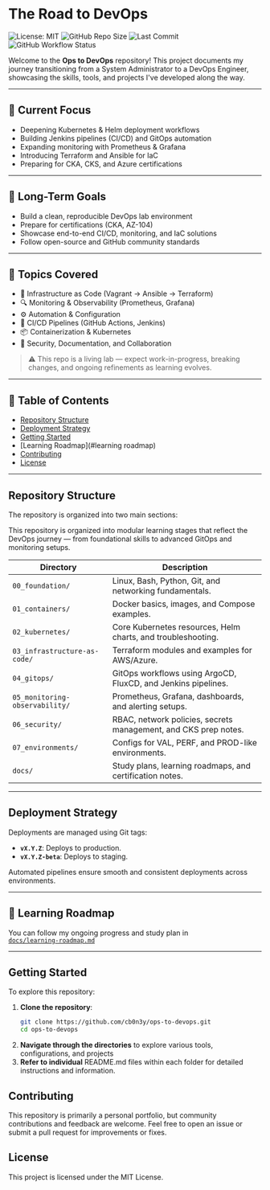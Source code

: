 # The Road to DevOps

![License: MIT](https://img.shields.io/badge/License-MIT-blue.svg)
![GitHub Repo Size](https://img.shields.io/github/repo-size/cb0n3y/the-road-to-DevOps)
![Last Commit](https://img.shields.io/github/last-commit/cb0n3y/the-road-to-DevOps)
![GitHub Workflow Status](https://img.shields.io/github/actions/workflow/status/cb0n3y/the-road-to-DevOps/ci.yml?label=CI%2FCD)
<!--
![DevOps Journey](https://img.shields.io/badge/devops-journey-blueviolet)
![Goal: CKA](https://img.shields.io/badge/goal-cka-orange)
![Goal: AZ-104](https://img.shields.io/badge/goal-az104-blue)
-->


Welcome to the **Ops to DevOps** repository! This project documents my journey transitioning from a System Administrator to a DevOps Engineer, showcasing the skills, tools, and projects I've developed along the way.

---

## 🧩 Current Focus

- Deepening Kubernetes & Helm deployment workflows  
- Building Jenkins pipelines (CI/CD) and GitOps automation  
- Expanding monitoring with Prometheus & Grafana  
- Introducing Terraform and Ansible for IaC  
- Preparing for CKA, CKS, and Azure certifications  

---

## 🏁 Long-Term Goals

- Build a clean, reproducible DevOps lab environment  
- Prepare for certifications (CKA, AZ-104)  
- Showcase end-to-end CI/CD, monitoring, and IaC solutions  
- Follow open-source and GitHub community standards

---

## 📌 Topics Covered

- 🧱 Infrastructure as Code (Vagrant → Ansible → Terraform)  
- 🔍 Monitoring & Observability (Prometheus, Grafana)  
- ⚙️ Automation & Configuration  
- 🚀 CI/CD Pipelines (GitHub Actions, Jenkins)  
- 📦 Containerization & Kubernetes  
- 🔐 Security, Documentation, and Collaboration

> ⚠️ This repo is a living lab — expect work-in-progress, breaking changes, and ongoing refinements as learning evolves.

---

## 📑 Table of Contents

- [Repository Structure](#repository-structure)
- [Deployment Strategy](#deployment-strategy)
- [Getting Started](#getting-started)
- [Learning Roadmap](#learning roadmap)
- [Contributing](#contributing)
- [License](#license)

---

## Repository Structure

The repository is organized into two main sections:

This repository is organized into modular learning stages that reflect the DevOps journey — from foundational skills to advanced GitOps and monitoring setups.

| Directory | Description |
|------------|--------------|
| `00_foundation/` | Linux, Bash, Python, Git, and networking fundamentals. |
| `01_containers/` | Docker basics, images, and Compose examples. |
| `02_kubernetes/` | Core Kubernetes resources, Helm charts, and troubleshooting. |
| `03_infrastructure-as-code/` | Terraform modules and examples for AWS/Azure. |
| `04_gitops/` | GitOps workflows using ArgoCD, FluxCD, and Jenkins pipelines. |
| `05_monitoring-observability/` | Prometheus, Grafana, dashboards, and alerting setups. |
| `06_security/` | RBAC, network policies, secrets management, and CKS prep notes. |
| `07_environments/` | Configs for VAL, PERF, and PROD-like environments. |
| `docs/` | Study plans, learning roadmaps, and certification notes. |

---

## Deployment Strategy

Deployments are managed using Git tags:

- **`vX.Y.Z`**: Deploys to production.
- **`vX.Y.Z-beta`**: Deploys to staging.

Automated pipelines ensure smooth and consistent deployments across environments.

---

## 🧭 Learning Roadmap

You can follow my ongoing progress and study plan in  
[`docs/learning-roadmap.md`](docs/learning-roadmap.md)

---

## Getting Started

To explore this repository:

1. **Clone the repository**:
   ```bash
   git clone https://github.com/cb0n3y/ops-to-devops.git
   cd ops-to-devops

2. **Navigate through the directories** to explore various tools, configurations, and projects
3. **Refer to individual** README.md files within each folder for detailed instructions and information.

## Contributing
This repository is primarily a personal portfolio, but community contributions and feedback are welcome.
Feel free to open an issue or submit a pull request for improvements or fixes.

## License
This project is licensed under the MIT License.